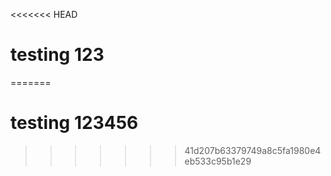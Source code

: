 <<<<<<< HEAD
# testing 123
=======
# testing 123456
>>>>>>> 41d207b63379749a8c5fa1980e4eb533c95b1e29
